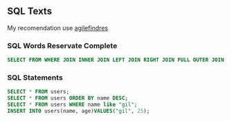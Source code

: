 ## SQL Texts
 
 My recomendation use [agilefindres](https://agilefingers.com/custom-texts)


### SQL Words Reservate Complete
```sql
SELECT FROM WHERE JOIN INNER JOIN LEFT JOIN RIGHT JOIN FULL OUTER JOIN GROUP BY HAVING ORDER BY INSERT INTO UPDATE DELETE DROP TABLE ALTER TABLE CREATE TABLE PRIMARY KEY FOREIGN KEY INDEX DISTINCT LIMIT OFFSET UNION EXISTS NOT EXISTS COUNT() SUM() AVG() MIN() MAX() LIKE IN BETWEEN IS NULL NOT NULL TRUNCATE SUBQUERY SELF JOIN VIEW TRIGGER STORED PROCEDURE TRANSACTION ROLLBACK COMMIT CASE WHEN CAST() CONVERT() COALESCE() CHAR_LENGTH() DATE_FORMAT() INNER QUERY WITH RECURSIVE PARTITION BY ROW_NUMBER() RANK() DENSE_RANK() NTILE() CROSS JOIN EXPLAIN PLAN ANALYZE QUERY OPTIMIZE TABLE FOREIGN CONSTRAINTS
```

### SQL Statements
```sql
SELECT * FROM users;
SELECT * FROM users ORDER BY name DESC;
SELECT * FROM users WHERE name like "gil";
INSERT INTO users(name, age)VALUES("gil", 25);
```
